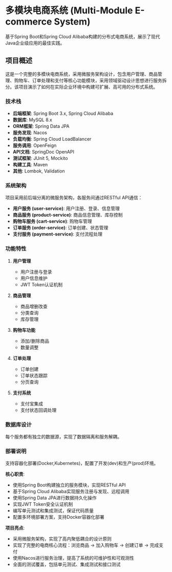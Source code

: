 # 多模块电商系统 (Multi-Module E-commerce System)

基于Spring Boot和Spring Cloud Alibaba构建的分布式电商系统，展示了现代Java企业级应用的最佳实践。

## 项目概述

这是一个完整的多模块电商系统，采用微服务架构设计，包含用户管理、商品管理、购物车、订单处理和支付等核心功能模块，采用领域驱动设计思想进行服务拆分。该项目演示了如何在实际企业环境中构建可扩展、高可用的分布式系统。

### 技术栈

- **后端框架**: Spring Boot 3.x, Spring Cloud Alibaba
- **数据库**: MySQL 8.x
- **ORM框架**: Spring Data JPA
- **服务发现**: Nacos
- **负载均衡**: Spring Cloud LoadBalancer
- **服务调用**: OpenFeign
- **API文档**: SpringDoc OpenAPI
- **测试框架**: JUnit 5, Mockito
- **构建工具**: Maven
- **其他**: Lombok, Validation

### 系统架构

项目采用前后端分离的微服务架构，各服务间通过RESTful API通信：

- **用户服务 (user-service)**: 用户注册、登录、信息管理
- **商品服务 (product-service)**: 商品信息管理、库存控制
- **购物车服务 (cart-service)**: 购物车管理
- **订单服务 (order-service)**: 订单创建、状态管理
- **支付服务 (payment-service)**: 支付流程处理

### 功能特性

1. **用户管理**
    - 用户注册与登录
    - 用户信息维护
    - JWT Token认证机制

2. **商品管理**
    - 商品增删改查
    - 分类查询
    - 库存管理

3. **购物车功能**
    - 添加/删除商品
    - 数量调整

4. **订单处理**
    - 订单创建
    - 订单状态跟踪
    - 分页查询

5. **支付系统**
    - 支付宝集成
    - 支付状态回调处理

### 数据库设计

每个服务都有独立的数据源，实现了数据隔离和服务解耦。

### 部署说明

支持容器化部署(Docker,Kubernetes)，配置了开发(dev)和生产(prod)环境。

**核心职责**:
- 使用Spring Boot构建独立的服务模块，实现RESTful API
- 基于Spring Cloud Alibaba实现服务注册与发现、远程调用
- 使用Spring Data JPA进行数据持久化操作
- 实现JWT Token安全认证机制
- 编写单元测试和集成测试，保证代码质量
- 配置多环境部署方案，支持Docker容器化部署

**项目亮点**:
- 采用微服务架构，实现了高内聚低耦合的设计原则
- 实现了完整的电商核心流程：浏览商品 → 加入购物车 → 创建订单 → 完成支付
- 使用Nacos进行服务治理，提高了系统的可维护性和可观测性
- 全面的测试覆盖，包括单元测试、集成测试和接口测试

